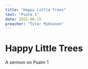 ```yaml
---
title: "Happy Little Trees"
text: "Psalm 1"
date: 2025-06-15
preacher: "Tyler Mykkanen"
---
```


# Happy Little Trees

A sermon on Psalm 1
